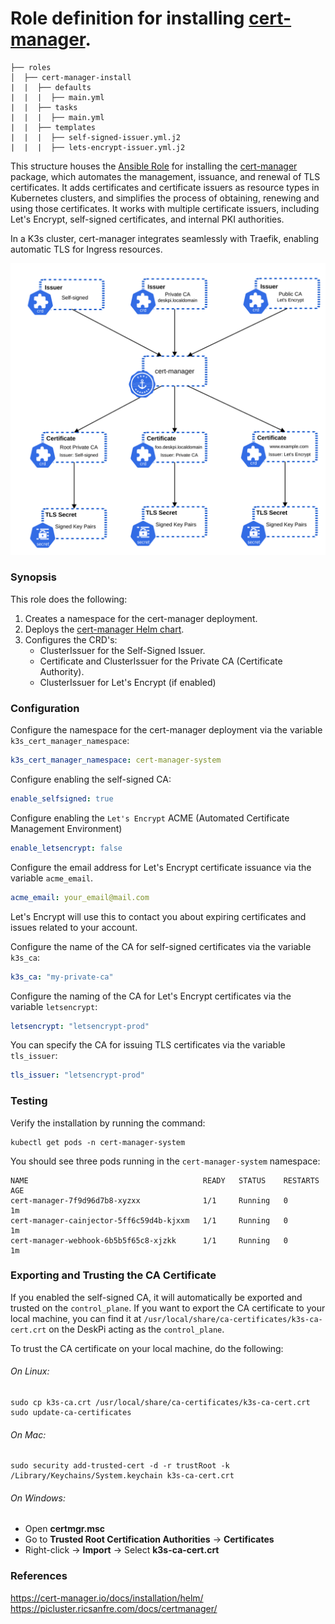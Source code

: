 # Role definition for installing [cert-manager](https://cert-manager.io/).

```
├── roles
│  ├── cert-manager-install
|  |  ├── defaults
|  |  |  ├── main.yml
|  |  ├── tasks 
|  |  |  ├── main.yml  
|  |  ├── templates
|  |  |  ├── self-signed-issuer.yml.j2
|  |  |  ├── lets-encrypt-issuer.yml.j2
```

This structure houses the [Ansible Role](https://docs.ansible.com/ansible/latest/playbook_guide/playbooks_reuse_roles.html#roles) for installing the [cert-manager](https://cert-manager.io/) package, which automates the management, issuance, and renewal of TLS certificates.
It adds certificates and certificate issuers as resource types in Kubernetes clusters, and simplifies the process of obtaining, renewing and using those certificates. 
It works with multiple certificate issuers, including Let's Encrypt, self-signed certificates, and internal PKI authorities.

In a K3s cluster, cert-manager integrates seamlessly with Traefik, enabling automatic TLS for Ingress resources.

![Certificate Management](cert-management.svg)

### Synopsis

This role does the following:

1. Creates a namespace for the cert-manager deployment.
2. Deploys the [cert-manager Helm chart](https://cert-manager.io/docs/installation/helm/).
3. Configures the CRD's:
    - ClusterIssuer for the Self-Signed Issuer.
    - Certificate and ClusterIssuer for the Private CA (Certificate Authority).
    - ClusterIssuer for Let's Encrypt (if enabled)
  
### Configuration

Configure the namespace for the cert-manager deployment via the variable `k3s_cert_manager_namespace`:
```yaml
k3s_cert_manager_namespace: cert-manager-system
```

Configure enabling the self-signed CA:
```yaml
enable_selfsigned: true
```
Configure enabling the `Let's Encrypt` ACME (Automated Certificate Management Environment)
```yaml
enable_letsencrypt: false
```

Configure the email address for Let's Encrypt certificate issuance via the variable `acme_email`. 
```yaml
acme_email: your_email@mail.com
```   
Let's Encrypt will use this to contact you about expiring certificates and issues related to your account.

Configure the name of the CA for self-signed certificates via the variable `k3s_ca`:
```yaml
k3s_ca: "my-private-ca"
```
Configure the naming of the CA for Let's Encrypt certificates via the variable `letsencrypt`:
```yaml
letsencrypt: "letsencrypt-prod"
```

You can specify the CA for issuing TLS certificates via the variable `tls_issuer`:
```yaml
tls_issuer: "letsencrypt-prod"
```

### Testing

Verify the installation by running the command:
```shell
kubectl get pods -n cert-manager-system
```

You should see three pods running in the `cert-manager-system` namespace:
```shell
NAME                                       READY   STATUS    RESTARTS   AGE
cert-manager-7f9d96d7b8-xyzxx              1/1     Running   0          1m
cert-manager-cainjector-5ff6c59d4b-kjxxm   1/1     Running   0          1m
cert-manager-webhook-6b5b5f65c8-xjzkk      1/1     Running   0          1m
```
                  
### Exporting and Trusting the CA Certificate

If you enabled the self-signed CA, it will automatically be exported and trusted on the `control_plane`. If you want to export the CA certificate to your local machine, 
you can find it at `/usr/local/share/ca-certificates/k3s-ca-cert.crt` on the DeskPi acting as the `control_plane`.

To trust the CA certificate on your local machine, do the following:

###### On Linux:
```shell
sudo cp k3s-ca.crt /usr/local/share/ca-certificates/k3s-ca-cert.crt
sudo update-ca-certificates
```

###### On Mac:
```shell
sudo security add-trusted-cert -d -r trustRoot -k /Library/Keychains/System.keychain k3s-ca-cert.crt
```

###### On Windows:
- Open **certmgr.msc**
- Go to **Trusted Root Certification Authorities** → **Certificates**
- Right-click → **Import** → Select **k3s-ca-cert.crt**

### References

https://cert-manager.io/docs/installation/helm/
https://picluster.ricsanfre.com/docs/certmanager/
